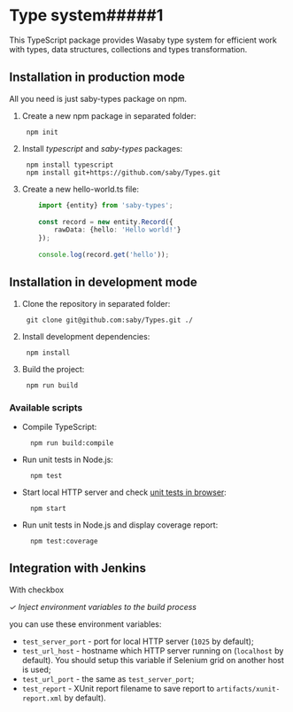 # Type system#####1

This TypeScript package provides Wasaby type system for efficient work with types, data structures, collections and types transformation.

## Installation in production mode

All you need is just saby-types package on npm.

1. Create a new npm package in separated folder:

        npm init

1. Install *typescript* and *saby-types* packages:

        npm install typescript
        npm install git+https://github.com/saby/Types.git

1. Create a new hello-world.ts file:

    ```typescript
        import {entity} from 'saby-types';
        
        const record = new entity.Record({
            rawData: {hello: 'Hello world!'}
        });
        
        console.log(record.get('hello'));
    ```

## Installation in development mode

1. Clone the repository in separated folder:

        git clone git@github.com:saby/Types.git ./

1. Install development dependencies:

        npm install

1. Build the project:

        npm run build

### Available scripts

- Compile TypeScript:

        npm run build:compile

- Run unit tests in Node.js:

        npm test

- Start local HTTP server and check [unit tests in browser](http://localhost:1025/):

        npm start


- Run unit tests in Node.js and display coverage report:

        npm test:coverage

## Integration with Jenkins

With checkbox

*✓ Inject environment variables to the build process*

you can use these environment variables:

- `test_server_port` - port for local HTTP server (`1025` by default);
- `test_url_host` - hostname which HTTP server running on (`localhost` by default). You should setup this variable if Selenium grid on another host is used;
- `test_url_port` - the same as `test_server_port`;
- `test_report` - XUnit report filename to save report to `artifacts/xunit-report.xml` by default).
